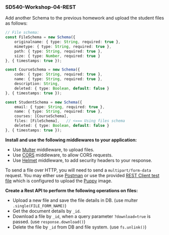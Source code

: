 ### SD540-Workshop-04-REST
Add another Schema to the previous homework and upload the student files as follows:
```typescript
// File schema:
const FileSchema = new Schema({
    originalname: { type: String, required: true },
    mimetype: { type: String, required: true },
    path: { type: String, required: true },
    size: { type: Number, required: true }
}, { timestamps: true });

const CourseSchema = new Schema({
    code: { type: String, required: true },
    name: { type: String, required: true },
    description: String,
    deleted: { type: Boolean, default: false }
}, { timestamps: true });

const StudentSchema = new Schema({
    email: { type: String, required: true },
    name: { type: String, required: true },
    courses: [CourseSchema],
    files: [FileSchema],   // <=== Using files schema
    deleted: { type: Boolean, default: false }
}, { timestamps: true });
```

**Install and use the following middlewares to your application:**
* Use [Multer](https://www.npmjs.com/package/multer) middleware, to upload files.
* Use [CORS](https://www.npmjs.com/package/cors) middleware, to allow CORS requests.
* Use [Helmet](https://www.npmjs.com/package/helmet) middleware, to add security headers to your response.
  
To send a file over HTTP, you will need to send a `multipart/form-data` request. You may either use [Postman](https://www.postman.com/) or use the provided [REST Client test file](./test.http) which is configured to upload the [Puppy](./image.jpeg) image.
  
**Create a Rest API to perform the following operations on files:**
* Upload a new file and save the file details in DB. (use multer `.single(FILE_FORM_NAME)`)
* Get the document details by `_id`.
* Download a file by `_id`, when a query parameter `?download=true` is passed. (use `response.download()`)
* Delete the file by `_id` from DB and file system. (use `fs.unlink()`)
